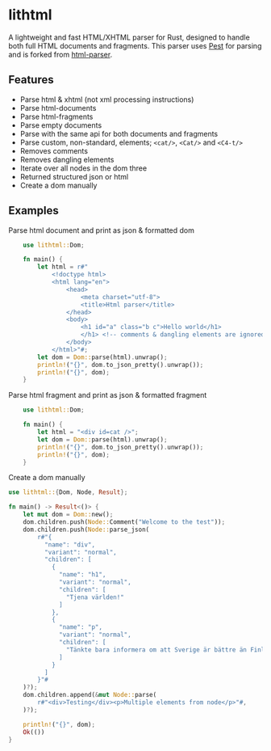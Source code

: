 # lithtml
A lightweight and fast HTML/XHTML parser for Rust, designed to handle both full HTML documents and fragments.
This parser uses [Pest](https://pest.rs/) for parsing and is forked from [html-parser](https://github.com/mathiversen/html-parser).

## Features
- Parse html & xhtml (not xml processing instructions)
- Parse html-documents
- Parse html-fragments
- Parse empty documents
- Parse with the same api for both documents and fragments
- Parse custom, non-standard, elements; `<cat/>`, `<Cat/>` and `<C4-t/>`
- Removes comments
- Removes dangling elements
- Iterate over all nodes in the dom three
- Returned structured json or html
- Create a dom manually

## Examples
Parse html document and print as json & formatted dom
```rust
    use lithtml::Dom;

    fn main() {
        let html = r#"
            <!doctype html>
            <html lang="en">
                <head>
                    <meta charset="utf-8">
                    <title>Html parser</title>
                </head>
                <body>
                    <h1 id="a" class="b c">Hello world</h1>
                    </h1> <!-- comments & dangling elements are ignored -->
                </body>
            </html>"#;
        let dom = Dom::parse(html).unwrap();
        println!("{}", dom.to_json_pretty().unwrap());
        println!("{}", dom);
    }
```

Parse html fragment and print as json & formatted fragment
```rust
    use lithtml::Dom;

    fn main() {
        let html = "<div id=cat />";
        let dom = Dom::parse(html).unwrap();
        println!("{}", dom.to_json_pretty().unwrap());
        println!("{}", dom);
    }
```

Create a dom manually
```rust
use lithtml::{Dom, Node, Result};

fn main() -> Result<()> {
    let mut dom = Dom::new();
    dom.children.push(Node::Comment("Welcome to the test"));
    dom.children.push(Node::parse_json(
        r#"{
          "name": "div",
          "variant": "normal",
          "children": [
            {
              "name": "h1",
              "variant": "normal",
              "children": [
                "Tjena världen!"
              ]
            },
            {
              "name": "p",
              "variant": "normal",
              "children": [
                "Tänkte bara informera om att Sverige är bättre än Finland i ishockey."
              ]
            }
          ]
        }"#
    )?);
    dom.children.append(&mut Node::parse(
        r#"<div>Testing</div><p>Multiple elements from node</p>"#,
    )?);

    println!("{}", dom);
    Ok(())
}
```
